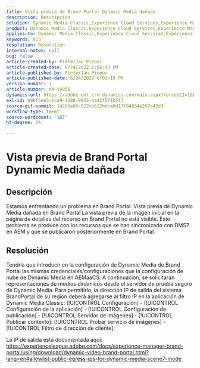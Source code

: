 ```yaml
---
title: Vista previa de Brand Portal Dynamic Media dañada
description: Descripción
solution: Dynamic Media Classic,Experience Cloud Services,Experience Manager,Experience Manager as a Cloud Service
product: Dynamic Media Classic,Experience Cloud Services,Experience Manager,Experience Manager as a Cloud Service
applies-to: Dynamic Media Classic,Experience Cloud Services,Experience Manager Assets,Experience Manager as a Cloud Service,Experience Manager 6.5
keywords: KCS
resolution: Resolution
internal-notes: null
bug: false
article-created-by: PieterJan Pieper
article-created-date: 6/24/2022 5:56:43 PM
article-published-by: PieterJan Pieper
article-published-date: 6/24/2022 6:03:19 PM
version-number: 1
article-number: KA-19955
dynamics-url: https://adobe-ent.crm.dynamics.com/main.aspx?forceUCI=1&pagetype=entityrecord&etn=knowledgearticle&id=4c79a1fd-e6f3-ec11-bb3d-6045bd015716
exl-id: 09bf5ee5-6ca9-4288-9955-ba42f571b5f3
source-git-commit: 14265e80c022cc632bdca8d17f84834e267c42d3
workflow-type: tm+mt
source-wordcount: '167'
ht-degree: 1%

---
```


# Vista previa de Brand Portal Dynamic Media dañada

## Descripción


Estamos enfrentando un problema en Brand Portal: Vista previa de Dynamic Media dañada en Brand Portal La vista previa de la imagen inicial en la página de detalles del recurso en Brand Portal no está visible. Este problema se produce con los recursos que se han sincronizado con DMS7 en AEM y que se publicaron posteriormente en Brand Portal.


## Resolución


Tendría que introducir en la configuración de Dynamic Media de Brand Portal las mismas credenciales/configuraciones que la configuración de nube de Dynamic Media en AEMaaCS. A continuación, se solicitarán representaciones de medios dinámicos desde el servidor de prueba seguro de Dynamic Media. Para permitirlo, la dirección IP de salida del sistema BrandPortal de su región deberá agregarse al filtro IP en la aplicación de Dynamic Media Classic: [!UICONTROL Configuración] - [!UICONTROL Configuración de la aplicación] - [!UICONTROL Configuración de publicación] - [!UICONTROL Servidor de imágenes] - [!UICONTROL Publicar contexto]: [!UICONTROL Probar servicio de imágenes] - [!UICONTROL Filtro de dirección de cliente].

La IP de salida está documentada aquí: https://experienceleague.adobe.com/docs/experience-manager-brand-portal/using/download/dynamic-video-brand-portal.html?lang=en#allowlist-public-egress-ips-for-dynamic-media-scene7-mode

